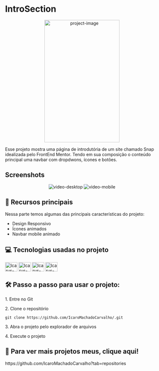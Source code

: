 <h1>IntroSection</h1>

<p align="center"><img src="https://github.com/IcaroMachadoCarvalho/IntroSection/assets/133804302/18a1634a-3a58-4b85-8638-f60ceeb5b254" alt="project-image" width="70%" height="400/"></p>

<p id="description">Esse projeto mostra uma página de introdutória de um site chamado Snap idealizada pelo FrontEnd Mentor. Tendo em sua composição o conteúdo principal uma navbar com dropdwons, ícones e botões.</p>

<h2>Screenshots</h2>
<div align="center">

<img src="https://github.com/IcaroMachadoCarvalho/IntroSection/assets/133804302/7449c6f2-c1c1-40b3-98fc-06fdf8480ccf" alt="video-desktop">
<img src="https://github.com/IcaroMachadoCarvalho/IntroSection/assets/133804302/179f9450-11b5-4a40-a876-ab0d9509a49e" alt="video-mobile">    
<!-- ![video-version-desktop-snap1-ezgif com-video-to-gif-converter](https://github.com/IcaroMachadoCarvalho/IntroSection/assets/133804302/7449c6f2-c1c1-40b3-98fc-06fdf8480ccf)
![video-version-mobile-snap1-ezgif com-video-to-gif-converter](https://github.com/IcaroMachadoCarvalho/IntroSection/assets/133804302/179f9450-11b5-4a40-a876-ab0d9509a49e) -->
</div>

<h2>🧐 Recursos principais</h2>

Nessa parte temos algumas das principais características do projeto:

*   Design Responsivo
*   Ícones animados
*   Navbar mobile animado

<h2>💻 Tecnologias usadas no projeto</h2>

<div style="display:inline_block; margin-top: 20px">
  <img align="center" alt="Icarus-HTML" height="30" width="40" src="https://cdn.jsdelivr.net/gh/devicons/devicon/icons/html5/html5-original.svg">
  <img align="center" alt="Icarus-CSS" height="30" width="40" src="https://cdn.jsdelivr.net/gh/devicons/devicon/icons/css3/css3-original.svg">
  <img align="center" alt="Icarus-JS" height="30" width="40" src="https://cdn.jsdelivr.net/gh/devicons/devicon/icons/javascript/javascript-original.svg">
 <img align="center" alt="Icarus-Git" height="30" width="40" src="https://cdn.jsdelivr.net/gh/devicons/devicon@latest/icons/git/git-original.svg" />
          
</div>

<h2>🛠️ Passo a passo para usar o projeto:</h2>

<p>1. Entre no Git</p>

<p>2. Clone o repositório</p>

```
git clone https://github.com/IcaroMachadoCarvalho/.git
```

<p>3. Abra o projeto pelo explorador de arquivos</p>

<p>4. Execute o projeto</p>


<h2>🚀 Para ver mais projetos meus, clique aqui!</h2>
https://github.com/IcaroMachadoCarvalho?tab=repositories